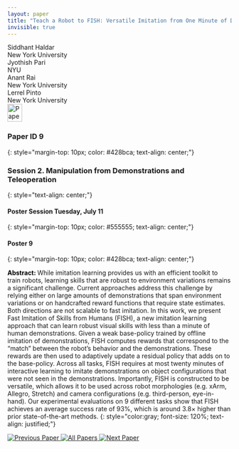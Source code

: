 ```yaml
---
layout: paper
title: "Teach a Robot to FISH: Versatile Imitation from One Minute of Demonstrations"
invisible: true
---
```

<div class="paper-authors">
<div class="paper-author-box">
    <div class="paper-author-name">Siddhant Haldar</div>
    <div class="paper-author-uni">New York University</div>
</div>
<div class="paper-author-box">
    <div class="paper-author-name">Jyothish Pari</div>
    <div class="paper-author-uni">NYU</div>
</div>
<div class="paper-author-box">
    <div class="paper-author-name">Anant Rai</div>
    <div class="paper-author-uni">New York University</div>
</div>
<div class="paper-author-box">
    <div class="paper-author-name">Lerrel Pinto</div>
    <div class="paper-author-uni">New York University</div>
</div>

</div><div class="paper-pdf">
<div> <a href="http://www.roboticsproceedings.org/rss19/p009.pdf"><img src="{{ site.baseurl }}/images/paper_link.png" alt="Paper Website" width = "33"  height = "40"/></a> </div>
</div>

### Paper ID 9
{: style="margin-top: 10px; color: #428bca; text-align: center;"}

### Session 2. Manipulation from Demonstrations and Teleoperation
{: style="text-align: center;"}

#### Poster Session Tuesday, July 11
{: style="margin-top: 10px; color: #555555; text-align: center;"}

#### Poster 9
{: style="margin-top: 10px; color: #428bca; text-align: center;"}

<b style="color: black;">Abstract: </b>While imitation learning provides us with an efficient toolkit to train robots, learning skills that are robust to environment variations remains a significant challenge. Current approaches address this challenge by relying either on large amounts of demonstrations that span environment variations or on handcrafted reward functions that require state estimates. Both directions are not scalable to fast imitation. In this work, we present Fast Imitation of Skills from Humans (FISH), a new imitation learning approach that can learn robust visual skills with less than a minute of human demonstrations. Given a weak base-policy trained by offline imitation of demonstrations, FISH computes rewards that correspond to the “match” between the robot’s behavior and the demonstrations. These rewards are then used to adaptively update a residual policy that adds on to the base-policy. Across all tasks, FISH requires at most twenty minutes of interactive learning to imitate demonstrations on object configurations that were not seen in the demonstrations. Importantly, FISH is constructed to be versatile, which allows it to be used across robot morphologies (e.g. xArm, Allegro, Stretch) and camera configurations (e.g. third-person, eye-in-hand). Our experimental evaluations on 9 different tasks show that FISH achieves an average success rate of 93%, which is around 3.8× higher than prior state-of-the-art methods.
{: style="color:gray; font-size: 120%; text-align: justified;"}


<div class="paper-menu">
<a href="{{ site.baseurl }}/program/papers/008/"> <img src="{{ site.baseurl }}/images/previous_paper_icon.png" alt="Previous Paper" title="Previous Paper"/> </a>
<a href="{{ site.baseurl }}/program/papers"><img src="{{ site.baseurl }}/images/overview_icon.png" alt="All Papers" title="All Papers"/> </a>
<a href="{{ site.baseurl }}/program/papers/010/"> <img src="{{ site.baseurl }}/images/next_paper_icon.png" alt="Next Paper" title="Next Paper"/> </a>

</div>
